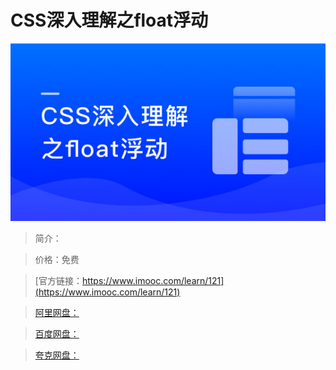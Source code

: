 # CSS深入理解之float浮动

![img](../../assets/5fe442dd000183dd05400304.jpg)

> 简介：

> 价格：免费

> [官方链接：https://www.imooc.com/learn/121](https://www.imooc.com/learn/121)

> [阿里网盘：]()

> [百度网盘：]()

> [夸克网盘：]()
